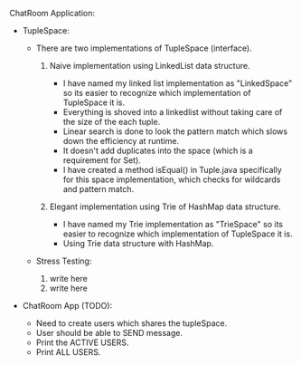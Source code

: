ChatRoom Application: 
 - TupleSpace:
   + There are two implementations of TupleSpace (interface). 
     1. Naive implementation using LinkedList data structure.
        * I have named my linked list implementation as "LinkedSpace" so its 
        easier to recognize which implementation of TupleSpace it is. 
        * Everything is shoved into a linkedlist without taking care of the 
        size of the each tuple. 
        * Linear search is done to look the pattern match which slows down 
        the efficiency at runtime. 
        * It doesn't add duplicates into the space (which is a requirement 
        for Set).
        * I have created a method isEqual() in Tuple.java specifically for 
        this space implementation, which checks for wildcards and pattern match.
           
     2. Elegant implementation using Trie of HashMap data structure.
        * I have named my Trie implementation as "TrieSpace" so its easier to
         recognize which implementation of TupleSpace it is. 
        * Using Trie data structure with HashMap.  
         
   + Stress Testing:
     1. write here
     2. write here
     
 - ChatRoom App (TODO):
   + Need to create users which shares the tupleSpace.
   + User should be able to SEND message.
   + Print the ACTIVE USERS.
   + Print ALL USERS.
